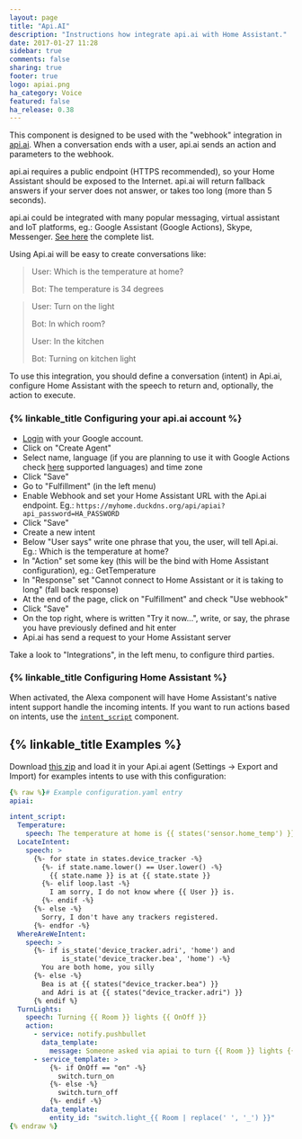 ```yaml
---
layout: page
title: "Api.AI"
description: "Instructions how integrate api.ai with Home Assistant."
date: 2017-01-27 11:28
sidebar: true
comments: false
sharing: true
footer: true
logo: apiai.png
ha_category: Voice
featured: false
ha_release: 0.38
---
```


This component is designed to be used with the "webhook" integration in [api.ai][apiai-web]. When a conversation ends with a user, api.ai sends an action and parameters to the webhook.

api.ai requires a public endpoint (HTTPS recommended), so your Home Assistant should be exposed to the Internet. api.ai will return fallback answers if your server does not answer, or takes too long (more than 5 seconds).

api.ai could be integrated with many popular messaging, virtual assistant and IoT platforms, eg.: Google Assistant (Google Actions), Skype, Messenger. [See here](https://docs.api.ai/docs/integrations) the complete list.

Using Api.ai will be easy to create conversations like:

 > User: Which is the temperature at home?
 >
 > Bot: The temperature is 34 degrees

 > User: Turn on the light
 >
 > Bot: In which room?
 >
 > User: In the kitchen
 >
 > Bot: Turning on kitchen light

To use this integration, you should define a conversation (intent) in Api.ai, configure Home Assistant with the speech to return and, optionally, the action to execute.

### {% linkable_title Configuring your api.ai account %}

- [Login][apiai-web] with your Google account.
- Click on "Create Agent"
- Select name, language (if you are planning to use it with Google Actions check [here](https://support.google.com/assistant/answer/7108196?hl=en) supported languages) and time zone
- Click "Save"
- Go to "Fulfillment" (in the left menu)
- Enable Webhook and set your Home Assistant URL with the Api.ai endpoint. Eg.: ``https://myhome.duckdns.org/api/apiai?api_password=HA_PASSWORD``
- Click "Save"
- Create a new intent
- Below "User says" write one phrase that you, the user, will tell Api.ai. Eg.: Which is the temperature at home?
- In "Action" set some key (this will be the bind with Home Assistant configuration), eg.: GetTemperature
- In "Response" set "Cannot connect to Home Assistant or it is taking to long" (fall back response)
- At the end of the page, click on "Fulfillment" and check "Use webhook"
- Click "Save"
- On the top right, where is written "Try it now...", write, or say, the phrase you have previously defined and hit enter
- Api.ai has send a request to your Home Assistant server

Take a look to "Integrations", in the left menu, to configure third parties.


### {% linkable_title Configuring Home Assistant %}

When activated, the Alexa component will have Home Assistant's native intent support handle the incoming intents. If you want to run actions based on intents, use the [`intent_script`](/components/intent_script) component.

## {% linkable_title Examples %}

Download [this zip](https://github.com/home-assistant/home-assistant.github.io/blob/next/source/assets/HomeAssistant_APIAI.zip) and load it in your Api.ai agent (Settings -> Export and Import) for examples intents to use with this configuration:

```yaml
{% raw %}# Example configuration.yaml entry
apiai:

intent_script:
  Temperature:
    speech: The temperature at home is {{ states('sensor.home_temp') }} degrees
  LocateIntent:
    speech: >
      {%- for state in states.device_tracker -%}
        {%- if state.name.lower() == User.lower() -%}
          {{ state.name }} is at {{ state.state }}
        {%- elif loop.last -%}
          I am sorry, I do not know where {{ User }} is.
        {%- endif -%}
      {%- else -%}
        Sorry, I don't have any trackers registered.
      {%- endfor -%}
  WhereAreWeIntent:
    speech: >
      {%- if is_state('device_tracker.adri', 'home') and
             is_state('device_tracker.bea', 'home') -%}
        You are both home, you silly
      {%- else -%}
        Bea is at {{ states("device_tracker.bea") }}
        and Adri is at {{ states("device_tracker.adri") }}
      {% endif %}
  TurnLights:
    speech: Turning {{ Room }} lights {{ OnOff }}
    action:
      - service: notify.pushbullet
        data_template:
          message: Someone asked via apiai to turn {{ Room }} lights {{ OnOff }}
      - service_template: >
          {%- if OnOff == "on" -%}
            switch.turn_on
          {%- else -%}
            switch.turn_off
          {%- endif -%}
        data_template:
          entity_id: "switch.light_{{ Room | replace(' ', '_') }}"
{% endraw %}
```

[apiai-web]: https://api.ai/
[templates]: /topics/templating/
